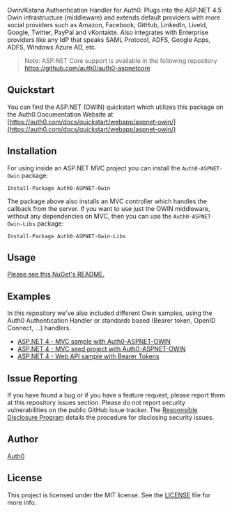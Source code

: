 Owin/Katana Authentication Handler for Auth0. Plugs into the ASP.NET 4.5 Owin infrastructure (middleware) and extends default providers with more social providers such as Amazon, Facebook, GitHub, LinkedIn, LiveId, Google, Twitter, PayPal and vKontakte. Also integrates with Enterprise providers like any IdP that speaks SAML Protocol, ADFS, Google Apps, ADFS, Windows Azure AD, etc.

> Note: ASP.NET Core support is available in the following repository https://github.com/auth0/auth0-aspnetcore

## Quickstart

You can find the ASP.NET (OWIN) quickstart which utilizes this package on the Auth0 Documentation Website at [https://auth0.com/docs/quickstart/webapp/aspnet-owin/](https://auth0.com/docs/quickstart/webapp/aspnet-owin/)
 
## Installation

For using inside an ASP.NET MVC project you can install the `Auth0-ASPNET-Owin` package:

```
Install-Package Auth0-ASPNET-Owin
```

The package above also installs an MVC controller which handles the callback from the server. If you want to use just the OWIN middleware, without any dependencies on MVC, then you can use the `Auth0-ASPNET-Owin-Libs` package: 

```
Install-Package Auth0-ASPNET-Owin-Libs
```

## Usage

[Please see this NuGet's README.](nuget/README.txt)

## Examples

In this repository we've also included different Owin samples, using the Auth0 Authentication Handler or standards based (Bearer token, OpenID Connect, ...) handlers.

 - [ASP.NET 4 - MVC sample with Auth0-ASPNET-OWIN](https://github.com/auth0/auth0-aspnet-owin/tree/master/examples/MvcSample)
 - [ASP.NET 4 - MVC seed project with Auth0-ASPNET-OWIN](https://github.com/auth0/auth0-aspnet-owin/tree/master/examples/basic-mvc-sample)
 - [ASP.NET 4 - Web API sample with Bearer Tokens](https://github.com/auth0/auth0-aspnet-owin/tree/master/examples/WebApi)

 ## Issue Reporting

 If you have found a bug or if you have a feature request, please report them at this repository issues section. Please do not report security vulnerabilities on the public GitHub issue tracker. The [Responsible Disclosure Program](https://auth0.com/whitehat) details the procedure for disclosing security issues.

 ## Author

 [Auth0](auth0.com)

 ## License

 This project is licensed under the MIT license. See the [LICENSE](LICENSE) file for more info.
